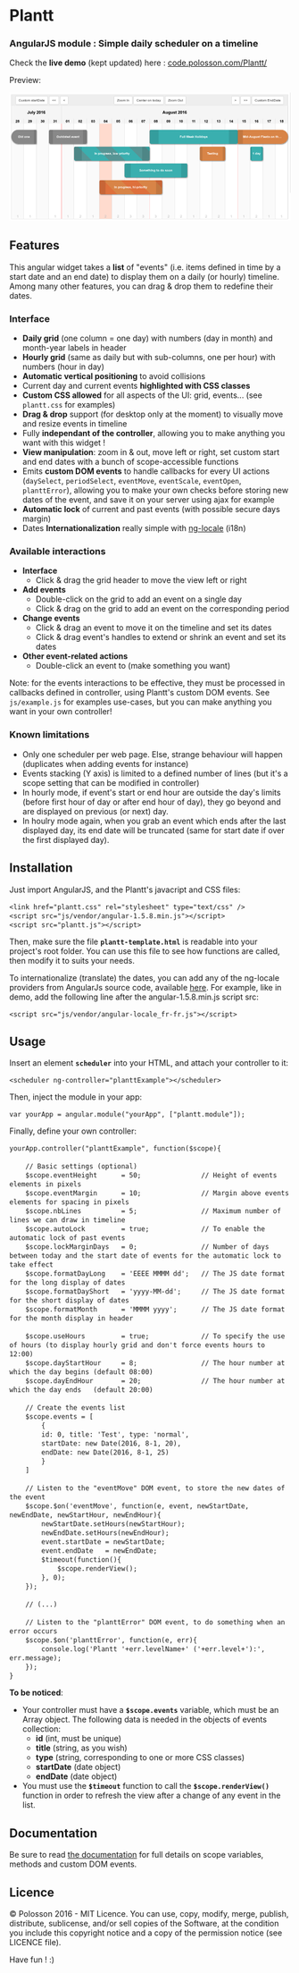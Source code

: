 # Plantt

### AngularJS module : Simple daily scheduler on a timeline

Check the **live demo** (kept updated) here : [code.polosson.com/Plantt/](http://www.code.polosson.com/Plantt/)

Preview:

![Screenshot of scheduler](screenshot.png)


## Features

This angular widget takes a **list** of "events" (i.e. items defined in time by a start date and an end date) to display them on a daily (or hourly) timeline.
Among many other features, you can drag & drop them to redefine their dates.


### Interface
 - **Daily grid** (one column = one day) with numbers (day in month) and month-year labels in header
 - **Hourly grid** (same as daily but with sub-columns, one per hour) with numbers (hour in day)
 - **Automatic vertical positioning** to avoid collisions
 - Current day and current events **highlighted with CSS classes**
 - **Custom CSS allowed** for all aspects of the UI: grid, events... (see `plantt.css` for examples)
 - **Drag & drop** support (for desktop only at the moment) to visually move and resize events in timeline
 - Fully **independant of the controller**, allowing you to make anything you want with this widget !
 - **View manipulation**: zoom in & out, move left or right, set custom start and end dates with a bunch of scope-accessible functions
 - Emits **custom DOM events** to handle callbacks for every UI actions (`daySelect`, `periodSelect`, `eventMove`, `eventScale`, `eventOpen`, `planttError`), allowing you to make your own checks before storing new dates of the event, and save it on your server using ajax for example
 - **Automatic lock** of current and past events (with possible secure days margin)
 - Dates **Internationalization** really simple with [ng-locale](https://github.com/angular/angular.js/tree/master/src/ngLocale) (i18n)


### Available interactions

 - **Interface**
   - Click & drag the grid header to move the view left or right
 - **Add events**
   - Double-click on the grid to add an event on a single day
   - Click & drag on the grid to add an event on the corresponding period
 - **Change events**
   - Click & drag an event to move it on the timeline and set its dates
   - Click & drag event's handles to extend or shrink an event and set its dates
 - **Other event-related actions**
   - Double-click an event to (make something you want)

Note: for the events interactions to be effective, they must be processed in callbacks defined in controller, using Plantt's custom DOM events.
See `js/example.js` for examples use-cases, but you can make anything you want in your own controller!

### Known limitations

 - Only one scheduler per web page. Else, strange behaviour will happen (duplicates when adding events for instance)
 - Events stacking (Y axis) is limited to a defined number of lines (but it's a scope setting that can be modified in controller)
 - In hourly mode, if event's start or end hour are outside the day's limits (before first hour of day or after end hour of day), they go beyond and are displayed on previous (or next) day.
 - In houlry mode again, when you grab an event which ends after the last displayed day, its end date will be truncated (same for start date if over the first displayed day).

## Installation

Just import AngularJS, and the Plantt's javacript and CSS files:

    <link href="plantt.css" rel="stylesheet" type="text/css" />
    <script src="js/vendor/angular-1.5.8.min.js"></script>
    <script src="plantt.js"></script>

Then, make sure the file **`plantt-template.html`** is readable into your project's root folder. You can use this file
to see how functions are called, then modify it to suits your needs.

To internationalize (translate) the dates, you can add any of the ng-locale providers from AngularJs source code,
available [here](https://github.com/angular/angular.js/tree/master/src/ngLocale). For example, like in demo, add the
following line after the angular-1.5.8.min.js script src:

    <script src="js/vendor/angular-locale_fr-fr.js"></script>


## Usage

Insert an element **`scheduler`** into your HTML, and attach your controller to it:

    <scheduler ng-controller="planttExample"></scheduler>

Then, inject the module in your app:

	var yourApp = angular.module("yourApp", ["plantt.module"]);

Finally, define your own controller:

	yourApp.controller("planttExample", function($scope){

		// Basic settings (optional)
		$scope.eventHeight		= 50;				// Height of events elements in pixels
		$scope.eventMargin		= 10;				// Margin above events elements for spacing in pixels
		$scope.nbLines			= 5;				// Maximum number of lines we can draw in timeline
		$scope.autoLock			= true;				// To enable the automatic lock of past events
		$scope.lockMarginDays	= 0;				// Number of days between today and the start date of events for the automatic lock to take effect
		$scope.formatDayLong	= 'EEEE MMMM dd';	// The JS date format for the long display of dates
		$scope.formatDayShort	= 'yyyy-MM-dd';		// The JS date format for the short display of dates
		$scope.formatMonth		= 'MMMM yyyy';		// The JS date format for the month display in header

		$scope.useHours			= true;				// To specify the use of hours (to display hourly grid and don't force events hours to 12:00)
		$scope.dayStartHour		= 8;				// The hour number at which the day begins (default 08:00)
		$scope.dayEndHour		= 20;				// The hour number at which the day ends   (default 20:00)

		// Create the events list
		$scope.events = [
		    {
			id: 0, title: 'Test', type: 'normal',
			startDate: new Date(2016, 8-1, 20),
			endDate: new Date(2016, 8-1, 25)
		    }
		]

		// Listen to the "eventMove" DOM event, to store the new dates of the event
		$scope.$on('eventMove', function(e, event, newStartDate, newEndDate, newStartHour, newEndHour){
			newStartDate.setHours(newStartHour);
			newEndDate.setHours(newEndHour);
			event.startDate = newStartDate;
			event.endDate   = newEndDate;
			$timeout(function(){
				$scope.renderView();
			}, 0);
		});

		// (...)

		// Listen to the "planttError" DOM event, to do something when an error occurs
		$scope.$on('planttError', function(e, err){
			console.log('Plantt '+err.levelName+' ('+err.level+'):', err.message);
		});
	}

**To be noticed**:
  - Your controller must have a **`$scope.events`** variable, which must be an Array object. The following data is needed in the objects of events collection:
    - **id** (int, must be unique)
    - **title** (string, as you wish)
    - **type** (string, corresponding to one or more CSS classes)
    - **startDate** (date object)
    - **endDate** (date object)
  - You must use the **`$timeout`** function to call the **`$scope.renderView()`** function in order to refresh the view after a change of any event in the list.

## Documentation

Be sure to read [the documentation](http://www.code.polosson.com/Plantt/#doc) for full details on scope variables, methods and custom DOM events.

## Licence

© Polosson 2016 - MIT Licence. You can use, copy, modify, merge, publish, distribute, sublicense,
and/or sell copies of the Software, at the condition you include this copyright notice and a copy
of the permission notice (see LICENCE file).

Have fun ! :)
